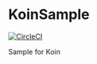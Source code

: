 # KoinSample
[![CircleCI](https://circleci.com/gh/Jintin/KoinSample.svg?style=shield)](https://circleci.com/gh/Jintin/KoinSample)

Sample for Koin

